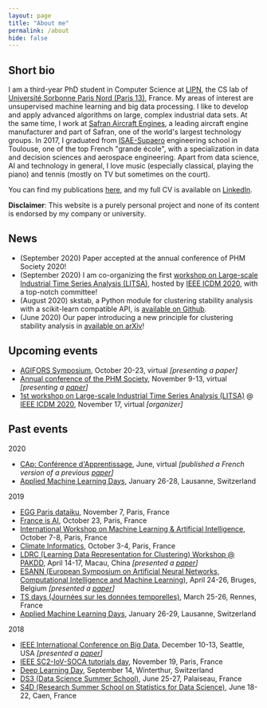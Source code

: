 ```yaml
---
layout: page
title: "About me"
permalink: /about
hide: false
---
```



## Short bio

I am a third-year PhD student in Computer Science at [LIPN](http://lipn.univ-paris13.fr), the CS lab of [Université Sorbonne Paris Nord (Paris 13)](https://www.univ-paris13.fr/), France. My areas of interest are unsupervised machine learning and big data processing. I like to develop and apply advanced algorithms on large, complex industrial data sets. At the same time, I work at [Safran Aircraft Engines](https://www.safran-aircraft-engines.com/), a leading aircraft engine manufacturer and part of Safran, one of the world's largest technology groups.
In 2017, I graduated from [ISAE-Supaero](https://www.isae-supaero.fr/) engineering school in Toulouse, one of the top French "grande école", with a specialization in data and decision sciences and aerospace engineering.
Apart from data science, AI and technology in general, I love music (especially classical, playing the piano) and tennis (mostly on TV but sometimes on the court).

You can find my publications [here](publications), and my full CV is available on [LinkedIn](https://www.linkedin.com/in/florent-forest).

**Disclaimer**: This website is a purely personal project and none of its content is endorsed by my company or university.

## News

* (September 2020) Paper accepted at the annual conference of PHM Society 2020!
* (September 2020) I am co-organizing the first [workshop on Large-scale Industrial Time Series Analysis (LITSA)](https://lipn.github.io/LITSA2020/), hosted by [IEEE ICDM 2020](http://icdm2020.bigke.org/), with a top-notch committee!
* (August 2020) skstab, a Python module for clustering stability analysis with a scikit-learn compatible API, is [available on Github](https://github.com/FlorentF9/skstab).
* (June 2020) Our paper introducing a new principle for clustering stability analysis in [available on arXiv](https://arxiv.org/abs/2006.08530)!

## Upcoming events

* [AGIFORS Symposium](https://agifors.org/symposium_2020), October 20-23, virtual *[presenting a paper]*
* [Annual conference of the PHM Society](https://www.phmsociety.org/events/conference/phm/20), November 9-13, virtual *[presenting a [paper](/publications)]*
* [1st workshop on Large-scale Industrial Time Series Analysis (LITSA)](https://lipn.github.io/LITSA2020/) @ [IEEE ICDM 2020](http://icdm2020.bigke.org/), November 17, virtual *[organizer]*

## Past events

2020

* [CAp: Conférence d'Apprentissage](https://cap-rfiap2020.sciencesconf.org/), June, virtual *[published a French version of a previous [paper](/publications)]* 
* [Applied Machine Learning Days](https://www.appliedmldays.org/), January 26-28, Lausanne, Switzerland

2019

* [EGG Paris dataiku](https://paris.egg.dataiku.com/home), November 7, Paris, France
* [France is AI](https://franceisai.com/), October 23, Paris, France
* [International Workshop on Machine Learning & Artificial Intelligence](https://workshopmlai.wp.imt.fr/), October 7-8, Paris, France
* [Climate Informatics](https://sites.google.com/view/climateinformatics2019/), October 3-4, Paris, France
* [LDRC (Learning Data Representation for Clustering) Workshop @ PAKDD](https://sites.google.com/view/pakdd-workshop-ldrc2019/), April 14-17, Macau, China *[presented a [paper](/publications)]*
* [ESANN (European Symposium on Artificial Neural Networks, Computational Intelligence and Machine Learning)](https://www.elen.ucl.ac.be/esann/), April 24-26, Bruges, Belgium *[presented a [paper](/publications)]*
* [TS days (Journées sur les données temporelles)](https://project.inria.fr/tsdays/), March 25-26, Rennes, France
* [Applied Machine Learning Days](https://www.appliedmldays.org/), January 26-29, Lausanne, Switzerland

2018

* [IEEE International Conference on Big Data](https://cci.drexel.edu/bigdata/bigdata2018/index.html), December 10-13, Seattle, USA *[presented a [paper](/publications)]*
* [IEEE SC2-IoV-SOCA tutorials day](https://lipn.univ-paris13.fr/~cerin/sc2iovsoca2018.html), November 19, Paris, France
* [Deep Learning Day](https://tensorchiefs.github.io/dlday2018/), September 14, Winterthur, Switzerland
* [DS3 (Data Science Summer School)](http://www.ds3-datascience-polytechnique.fr/), June 25-27, Palaiseau, France
* [S4D (Research Summer School on Statistics for Data Science)](https://s4d.sciencesconf.org/), June 18-22, Caen, France
